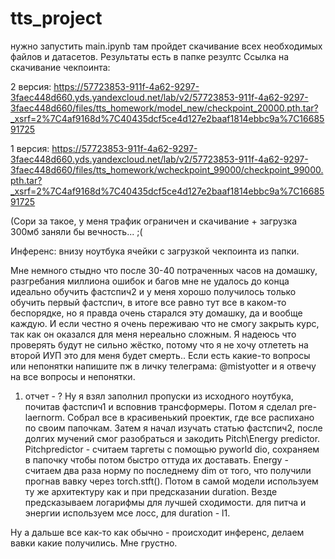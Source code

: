 # tts_project
нужно запустить main.ipynb
там пройдет скачивание всех необходимых файлов и датасетов. Результаты есть в папке резултс
Ссылка на скачивание чекпоинта: 

2 версия: https://57723853-911f-4a62-9297-3faec448d660.yds.yandexcloud.net/lab/v2/57723853-911f-4a62-9297-3faec448d660/files/tts_homework/model_new/checkpoint_20000.pth.tar?_xsrf=2%7C4af9168d%7C40435dcf5ce4d127e2baaf1814ebbc9a%7C1668591725

1 версия: https://57723853-911f-4a62-9297-3faec448d660.yds.yandexcloud.net/lab/v2/57723853-911f-4a62-9297-3faec448d660/files/tts_homework/wcheckpoint_99000/checkpoint_99000.pth.tar?_xsrf=2%7C4af9168d%7C40435dcf5ce4d127e2baaf1814ebbc9a%7C1668591725

(Сори за такое, у меня трафик ограничен и скачивание + загрузка 300мб заняли бы вечность... ;( 

Инференс: внизу ноутбука ячейки с загрузкой чекпоинта из папки.

Мне немного стыдно что после 30-40 потраченных часов на домашку, разгребания миллиона ошибок и багов мне не удалось до конца идеально обучить фастспич2 и у меня хорошо получилось только обучить первый фастспич, в итоге все равно тут все в каком-то беспорядке, но я правда очень старался эту домашку, да и вообще каждую. И если честно я очень переживаю что не смогу закрыть курс, так как он оказался для меня нереально сложным. Я надеюсь что проверять будут не сильно жёстко, потому что я не хочу отлететь на второй ИУП это для меня будет смерть.. Если есть какие-то вопросы или непонятки напишите пж в личку телеграма: @mistyotter и я отвечу на все вопросы и непонятки.


1. отчет - ? 
Ну я взял заполнил пропуски из исходного ноутбука, почитав фастспич1 и всповнив трансформеры. Потом я сделал pre-laernorm. Собрал все в красивенький проектик, где все распихано по своим папочкам. Затем я начал изучать статью фастспич2, после долгих мучений смог разобраться и закодить Pitch\Energy predictor.
Pitchpredictor - считаем таргеты с помощью pyworld dio, сохраняем в папочку чтобы потом быстро оттуда их доставать. Energy - считаем два раза норму по последнему dim от того, что получили прогнав вавку через torch.stft(). Потом в самой модели используем ту же архитектуру как и при предсказании duration. Везде предсказываем логарифмы для лучшей сходимости. для питча и энергии используем мсе лосс, для duration - l1. 

Ну а дальше все как-то как обычно - происходит инференс, делаем вавки какие получились. Мне грустно.
